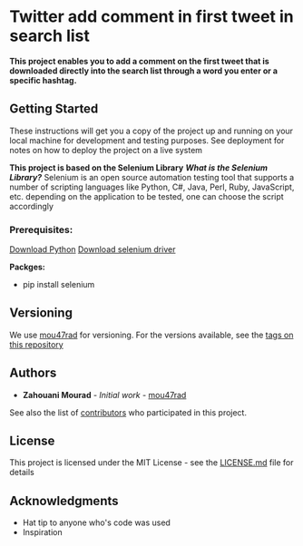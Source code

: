 # Twitter add comment in first tweet in search list
**This project enables you to add a comment on the first tweet that is downloaded directly into the search list through a word you enter or a specific hashtag.**

## Getting Started

These instructions will get you a copy of the project up and running on your local machine for development and testing purposes. See deployment for notes on how to deploy the project on a live system 

**This project is based on the Selenium Library**
***What is the Selenium Library?***
Selenium is an open source automation testing tool that supports a number of scripting languages like Python, C#, Java, Perl, Ruby, JavaScript, etc. depending on the application to be tested, one can choose the script accordingly

### Prerequisites:
[Download Python](https://www.python.org/)
[Download selenium driver](https://sites.google.com/chromium.org/driver/)

**Packges:**
* pip install selenium

## Versioning

We use [mou47rad](https://github.com/mou47rad) for versioning. For the versions available, see the [tags on this repository](https://github.com/mou47rad/Twitter_Add_Comment/tags)

## Authors

* **Zahouani Mourad** - *Initial work* - [mou47rad](https://github.com/mou47rad)

See also the list of [contributors](https://github.com/mou47rad/Twitter_Add_Comment/contributors) who participated in this project.

## License

This project is licensed under the MIT License - see the [LICENSE.md](LICENSE.md) file for details

## Acknowledgments

* Hat tip to anyone who's code was used
* Inspiration